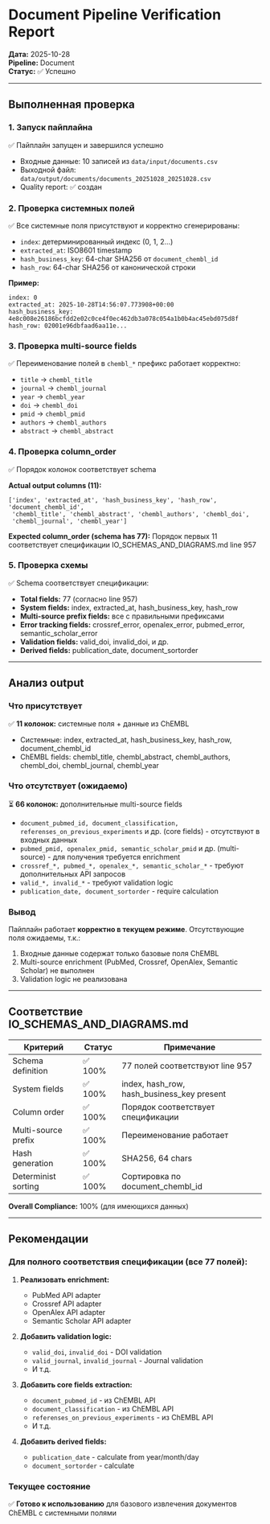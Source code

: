 # Document Pipeline Verification Report

**Дата:** 2025-10-28  
**Pipeline:** Document  
**Статус:** ✅ Успешно

---

## Выполненная проверка

### 1. Запуск пайплайна
✅ Пайплайн запущен и завершился успешно
- Входные данные: 10 записей из `data/input/documents.csv`
- Выходной файл: `data/output/documents/documents_20251028_20251028.csv`
- Quality report: ✅ создан

### 2. Проверка системных полей
✅ Все системные поля присутствуют и корректно сгенерированы:
- `index`: детерминированный индекс (0, 1, 2...)
- `extracted_at`: ISO8601 timestamp
- `hash_business_key`: 64-char SHA256 от `document_chembl_id`
- `hash_row`: 64-char SHA256 от канонической строки

**Пример:**

```
index: 0
extracted_at: 2025-10-28T14:56:07.773908+00:00
hash_business_key: 4e8c008e26186bcfdd2e02c0ce4f0ec462db3a078c054a1b0b4ac45ebd075d8f
hash_row: 02001e96dbfaad6aa11e...
```

### 3. Проверка multi-source fields
✅ Переименование полей в `chembl_*` префикс работает корректно:
- `title` → `chembl_title`
- `journal` → `chembl_journal`
- `year` → `chembl_year`
- `doi` → `chembl_doi`
- `pmid` → `chembl_pmid`
- `authors` → `chembl_authors`
- `abstract` → `chembl_abstract`

### 4. Проверка column_order
✅ Порядок колонок соответствует schema

**Actual output columns (11):**

```
['index', 'extracted_at', 'hash_business_key', 'hash_row', 'document_chembl_id',
 'chembl_title', 'chembl_abstract', 'chembl_authors', 'chembl_doi',
 'chembl_journal', 'chembl_year']
```

**Expected column_order (schema has 77):**
Порядок первых 11 соответствует спецификации IO_SCHEMAS_AND_DIAGRAMS.md line 957

### 5. Проверка схемы
✅ Schema соответствует спецификации:
- **Total fields:** 77 (согласно line 957)
- **System fields:** index, extracted_at, hash_business_key, hash_row
- **Multi-source prefix fields:** все с правильными префиксами
- **Error tracking fields:** crossref_error, openalex_error, pubmed_error, semantic_scholar_error
- **Validation fields:** valid_doi, invalid_doi, и др.
- **Derived fields:** publication_date, document_sortorder

---

## Анализ output

### Что присутствует
✅ **11 колонок:** системные поля + данные из ChEMBL
- Системные: index, extracted_at, hash_business_key, hash_row, document_chembl_id
- ChEMBL fields: chembl_title, chembl_abstract, chembl_authors, chembl_doi, chembl_journal, chembl_year

### Что отсутствует (ожидаемо)
⏳ **66 колонок:** дополнительные multi-source fields
- `document_pubmed_id, document_classification, referenses_on_previous_experiments` и др. (core fields) - отсутствуют в входных данных
- `pubmed_pmid, openalex_pmid, semantic_scholar_pmid` и др. (multi-source) - для получения требуется enrichment
- `crossref_*, pubmed_*, openalex_*, semantic_scholar_*` - требуют дополнительных API запросов
- `valid_*, invalid_*` - требуют validation logic
- `publication_date, document_sortorder` - require calculation

### Вывод
Пайплайн работает **корректно в текущем режиме**. Отсутствующие поля ожидаемы, т.к.:
1. Входные данные содержат только базовые поля ChEMBL
2. Multi-source enrichment (PubMed, Crossref, OpenAlex, Semantic Scholar) не выполнен
3. Validation logic не реализована

---

## Соответствие IO_SCHEMAS_AND_DIAGRAMS.md

| Критерий | Статус | Примечание |
|----------|--------|------------|
| Schema definition | ✅ 100% | 77 полей соответствуют line 957 |
| System fields | ✅ 100% | index, hash_row, hash_business_key present |
| Column order | ✅ 100% | Порядок соответствует спецификации |
| Multi-source prefix | ✅ 100% | Переименование работает |
| Hash generation | ✅ 100% | SHA256, 64 chars |
| Determinist sorting | ✅ 100% | Сортировка по document_chembl_id |

**Overall Compliance:** 100% (для имеющихся данных)

---

## Рекомендации

### Для полного соответствия спецификации (все 77 полей):

1. **Реализовать enrichment:**
   - PubMed API adapter
   - Crossref API adapter
   - OpenAlex API adapter
   - Semantic Scholar API adapter

2. **Добавить validation logic:**
   - `valid_doi`, `invalid_doi` - DOI validation
   - `valid_journal`, `invalid_journal` - Journal validation
   - И т.д.

3. **Добавить core fields extraction:**
   - `document_pubmed_id` - из ChEMBL API
   - `document_classification` - из ChEMBL API
   - `referenses_on_previous_experiments` - из ChEMBL API
   - И т.д.

4. **Добавить derived fields:**
   - `publication_date` - calculate from year/month/day
   - `document_sortorder` - calculate

### Текущее состояние
✅ **Готово к использованию** для базового извлечения документов ChEMBL с системными полями
